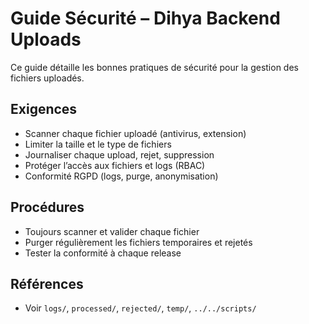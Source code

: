 # Guide Sécurité – Dihya Backend Uploads

Ce guide détaille les bonnes pratiques de sécurité pour la gestion des fichiers uploadés.

## Exigences
- Scanner chaque fichier uploadé (antivirus, extension)
- Limiter la taille et le type de fichiers
- Journaliser chaque upload, rejet, suppression
- Protéger l’accès aux fichiers et logs (RBAC)
- Conformité RGPD (logs, purge, anonymisation)

## Procédures
- Toujours scanner et valider chaque fichier
- Purger régulièrement les fichiers temporaires et rejetés
- Tester la conformité à chaque release

## Références
- Voir `logs/`, `processed/`, `rejected/`, `temp/`, `../../scripts/`
